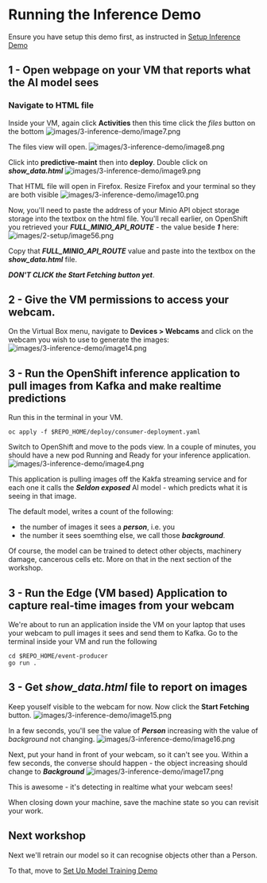 # Running the Inference Demo

Ensure you have setup this demo first, as instructed in [Setup Inference Demo](https://github.com/odh-labs/predictive-maint/blob/main/docs/image-detection-inference-demo-setup-v2.md)

## 1 - Open webpage on your VM that reports what the AI model sees

### Navigate to HTML file
Inside your VM, again click **Activities** then this time click the *files* button on the bottom
![images/3-inference-demo/image7.png](images/3-inference-demo/image7.png)

The files view will open. 
![images/3-inference-demo/image8.png](images/3-inference-demo/image8.png)


Click into **predictive-maint** then into **deploy**. Double click on ***show_data.html*** 
![images/3-inference-demo/image9.png](images/3-inference-demo/image9.png)

That HTML file will open in Firefox. Resize Firefox and your terminal so they are both visible 
![images/3-inference-demo/image10.png](images/3-inference-demo/image10.png)

Now, you'll need to paste the address of your Minio API object storage storage into the textbox on the html file. You'll recall earlier, on OpenShift you retrieved your ***FULL_MINIO_API_ROUTE*** - the value beside ***1*** here:
 ![images/2-setup/image56.png](images/2-setup/image56.png)

Copy that ***FULL_MINIO_API_ROUTE*** value and paste into the textbox on the ***show_data.html*** file.

***DON'T CLICK the Start Fetching button yet***.

## 2 - Give the VM permissions to access your webcam.
On the Virtual Box menu, navigate to **Devices > Webcams** and click on the webcam you wish to use to generate the images:
 ![images/3-inference-demo/image14.png](images/3-inference-demo/image14.png)


## 3 - Run the OpenShift inference application to pull images from Kafka and make realtime predictions

Run this in the terminal in your VM.
```
oc apply -f $REPO_HOME/deploy/consumer-deployment.yaml
```

Switch to OpenShift and move to the pods view. In a couple of minutes, you should have a new pod Running and Ready for your inference application. 
![images/3-inference-demo/image4.png](images/3-inference-demo/image4.png)

This application is pulling images off the Kakfa streaming service and for each one it calls the ***Seldon exposed*** AI model - which predicts what it is seeing in that image.

The default model, writes a count of the following:
- the number of images it sees a ***person***, i.e. you
- the number it sees soemthing else, we call those ***background***.

Of course, the model can be trained to detect other objects, machinery damage, cancerous cells etc. More on that in the next section of the workshop.


## 3 - Run the Edge (VM based) Application to capture real-time images from your webcam

We're about to run an application inside the VM on your laptop that uses your webcam to pull images it sees and send them to Kafka. Go to the terminal inside your VM and run the following
```
cd $REPO_HOME/event-producer
go run .
```

## 3 - Get ***show_data.html*** file to report on images

Keep youself visible to the webcam for now. Now click the **Start Fetching** button.
![images/3-inference-demo/image15.png](images/3-inference-demo/image15.png)

In a few seconds, you'll see the value of ***Person*** increasing with the value of *background* not changing. 
![images/3-inference-demo/image16.png](images/3-inference-demo/image16.png)

Next, put your hand in front of your webcam, so it can't see you. Within a few seconds, the converse  should happen - the object increasing should change to ***Background***
![images/3-inference-demo/image17.png](images/3-inference-demo/image17.png)


This is awesome - it's detecting in realtime what your webcam sees!

When closing down your machine, save the machine state so you can revisit your work.

## Next workshop

Next we'll retrain our model so it can recognise objects other than a Person.

To that, move to [Set Up Model Training Demo](https://github.com/odh-labs/predictive-maint/blob/main/docs/image-detection-train-model-demo-setup.md)

